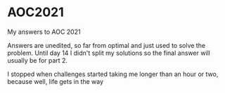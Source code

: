# AOC2021

My answers to AOC 2021

Answers are unedited, so far from optimal and just used to solve the problem.
Until day 14 I didn't split my solutions so the final answer will usually be for part 2.

I stopped when challenges started taking me longer than an hour or two, because well, life gets in the way
